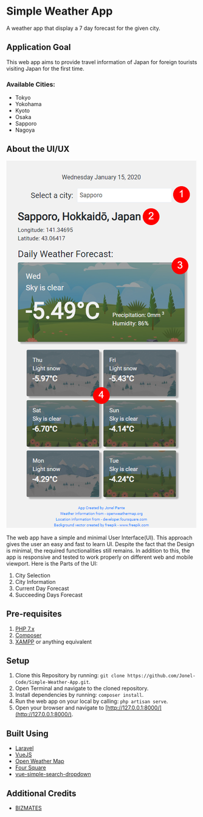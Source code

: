 # Simple Weather App
A weather app that display a 7 day forecast for the given city.

## Application Goal
This web app aims to provide travel information of Japan for foreign tourists visiting Japan for the first time.

### Available Cities:
- Tokyo
- Yokohama
- Kyoto
- Osaka
- Sapporo
- Nagoya
## About the UI/UX
![Web App ScreenShot](/screenshots/screenshot-ui.png?raw=true "Web App Screenshot")

The web app have a simple and minimal User Interface(UI). This approach gives the user an easy and fast to learn UI. Despite the fact that the Design is minimal, the required functionalities still remains. In addition to this, the app is responsive and tested to work properly on different web and mobile viewport. Here is the Parts of the UI:

1. City Selection
2. City Information
3. Current Day Forecast
4. Succeeding Days Forecast

## Pre-requisites
1. [PHP 7.x](https://www.php.net/downloads)
2. [Composer](https://getcomposer.org/download/)
3. [XAMPP](https://www.apachefriends.org/download.html) or anything equivalent

## Setup
1. Clone this Repository by running: `git clone https://github.com/Jonel-Code/Simple-Weather-App.git`.
2. Open Terminal and navigate to the cloned repository.
3. Install dependencies by running: `composer install`.
4. Run the web app on your local by calling: `php artisan serve`.
5. Open your browser and navigate to [http://127.0.0.1:8000/](http://127.0.0.1:8000/).

## Built Using
- [Laravel](https://laravel.com/)
- [VueJS](https://vuejs.org/)
- [Open Weather Map](https://openweathermap.org/)
- [Four Square](https://developer.foursquare.com/)
- [vue-simple-search-dropdown](https://github.com/romainsimon/vue-simple-search-dropdown)

## Additional Credits
- [BIZMATES](https://www.bizmates.ph/)

